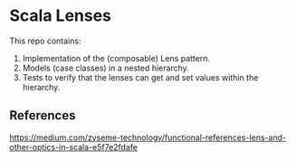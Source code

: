 # Scala Lenses

This repo contains:

1. Implementation of the (composable) Lens pattern.
2. Models (case classes) in a nested hierarchy.
3. Tests to verify that the lenses can get and set values within the hierarchy.

## References
https://medium.com/zyseme-technology/functional-references-lens-and-other-optics-in-scala-e5f7e2fdafe